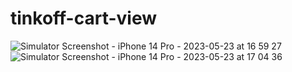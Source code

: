 # tinkoff-cart-view
 
![Simulator Screenshot - iPhone 14 Pro - 2023-05-23 at 16 59 27](https://github.com/cannt39t/tinkoff-cart-view/assets/102318358/c7705b1b-4660-42ee-8f5d-e0502797d6d5)
![Simulator Screenshot - iPhone 14 Pro - 2023-05-23 at 17 04 36](https://github.com/cannt39t/tinkoff-cart-view/assets/102318358/efa3cb66-72da-46ea-991e-512d3e901ce5)
